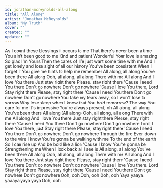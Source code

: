 ```yaml
---
id: jonathan-mcreynolds-all-along
title: "All Along"
artist: "Jonathan McReynolds"
album: "My Truth"
cover: ""
created: ""
updated: ""
---
```


As I count these blessings it occurs to me
That there's never been a time You ain't been good to me
Kind and patient
Wonderful
Your love is amazing
So glad I'm Yours
Then the cares of life just want some time with me
And I get lonely and lose sight of all our history
You've been consistent
When I forget it
You give me hints to help me remember
All along, all along
You've been there
All along
Ooh, all along, all along
There with me
All along
And I love You there
Just stay right there
Please, stay right there
'Cause I need You there
Don't go nowhere
Don't go nowhere
'Cause I love You there, Lord
Stay right there
Please, stay right there
'Cause I need You there
Don't go nowhere
Don't go nowhere
You take my tears away, so I won't lose to sorrow
Why lose sleep when I know that You hold tomorrow?
The way You care for me
It's impressive
You're always present, oh
All along, all along
You've been there
All along (All along)
Ooh, all along, all along
There with me
All along
And I love You there
Just stay right there
Please, stay right there
'Cause I need You there
Don't go nowhere
Don't go nowhere
Lord, I love You there, just
Stay right there
Please, stay right there
'Cause I need You there
Don't go nowhere
Don't go nowhere
Through the fire
Even down to the wire
I know You're gonna be walking with me
To the end of the earth
So I can rise up
And be bold like a lion
'Cause I know You're gonna be
Strengthening me
When I look back all I see is
All along, all along
You've been there
All along
Ooh, all along, all along
There with me
All along
And I love You there
Just stay right there
Please, stay right there
'Cause I need You there
Don't go nowhere
Don't go nowhere
'Cause I love You there, Lord
Stay right there
Please, stay right there
'Cause I need You there
Don't go nowhere
Don't go nowhere
Ooh, ooh
Ooh, ooh
Ooh, ooh
Yaya yaaya, yaaaya yaya yaya
Ooh, ooh